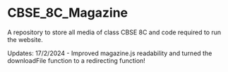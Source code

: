 # CBSE_8C_Magazine
A repository to store all media of class CBSE 8C and code required to run the website.

Updates:
  17/2/2024 - Improved magazine.js readability and turned the downloadFile function to a redirecting function!
